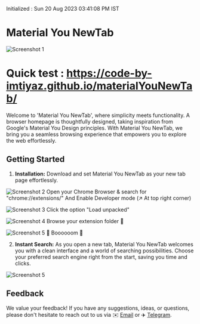 Initialized : Sun 20 Aug 2023 03∶41∶08 PM IST
# Material You NewTab
![Screenshot 1](https://live.staticflickr.com/65535/53156864266_1fd519ab86_k.jpg)
# Quick test : https://code-by-imtiyaz.github.io/materialYouNewTab/

Welcome to 'Material You NewTab', where simplicity meets functionality. A browser homepage is thoughtfully designed, taking inspiration from Google's Material You Design principles. With Material You NewTab, we bring you a seamless browsing experience that empowers you to explore the web effortlessly.

## Getting Started

1. **Installation:** 
Download and set Material You NewTab as your new tab page effortlessly.

![Screenshot 2](https://i.postimg.cc/zD2hVknG/Material-You-New-Tab-installation-1.jpg)
Open your Chrome Browser & search for "chrome://extensions/"
And Enable Developer mode (↗️ At top right corner)

![Screenshot 3](https://i.postimg.cc/YSNg0Kx5/Material-You-New-Tab-installation-2.jpg)
Click the option "Load unpacked"

![Screenshot 4](https://i.postimg.cc/MHLfNWWQ/material-you-new-tab-installation-3.jpg)
Browse your extension folder 📁

![Screenshot 5](https://i.postimg.cc/W3RWLv1x/Material-You-New-Tab-installation-4.jpg)
🎊 Boooooom 🎉

2. **Instant Search:** As you open a new tab, Material You NewTab welcomes you with a clean interface and a world of searching possibilities. Choose your preferred search engine right from the start, saving you time and clicks.

![Screenshot 5](https://live.staticflickr.com/65535/53156864261_bf381fa6ca_k.jpg)

## Feedback

We value your feedback! If you have any suggestions, ideas, or questions, please don't hesitate to reach out to us via ✉️ [Email](mailto:xengshi@duck.com) or ✈️ [Telegram](https://t.me/xengshi).
